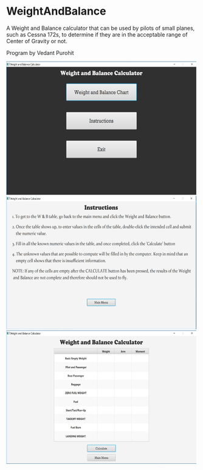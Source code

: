 # WeightAndBalance
A Weight and Balance calculator that can be used by pilots of small planes, such as Cessna 172s, to determine if they are in the acceptable range of Center of Gravity or not.


Program by Vedant Purohit


<img src="https://github.com/vedantpurohit99/WeightAndBalance/blob/master/Images/Main%20Menu.JPG" width="500" height="350">

<img src="https://github.com/vedantpurohit99/WeightAndBalance/blob/master/Images/Instructions.JPG" width="500" height="350">

<img src="https://github.com/vedantpurohit99/WeightAndBalance/blob/master/Images/Table.JPG" width="500" height="350">
